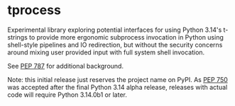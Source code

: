 # tprocess

Experimental library exploring potential interfaces for using Python 3.14's
t-strings to provide more ergonomic subprocess invocation in Python using
shell-style pipelines and IO redirection, but without the security concerns
around mixing user provided input with full system shell invocation.

See [PEP 787](https://peps.python.org/pep-0787/) for additional background.

Note: this initial release just reserves the project name on PyPI. As
[PEP 750](https://peps.python.org/pep-0750/) was accepted after the final
Python 3.14 alpha release, releases with actual code will require
Python 3.14.0b1 or later.
